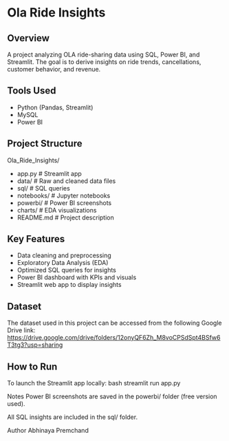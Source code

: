 # Ola Ride Insights

## Overview
A project analyzing OLA ride-sharing data using SQL, Power BI, and Streamlit. The goal is to derive insights on ride trends, cancellations, customer behavior, and revenue.

## Tools Used
- Python (Pandas, Streamlit)
- MySQL
- Power BI

## Project Structure
Ola_Ride_Insights/
- app.py # Streamlit app
- data/ # Raw and cleaned data files
- sql/ # SQL queries
- notebooks/ # Jupyter notebooks 
- powerbi/ # Power BI screenshots
- charts/ # EDA visualizations
- README.md # Project description


## Key Features
- Data cleaning and preprocessing
- Exploratory Data Analysis (EDA)
- Optimized SQL queries for insights
- Power BI dashboard with KPIs and visuals
- Streamlit web app to display insights


## Dataset
The dataset used in this project can be accessed from the following Google Drive link:
https://drive.google.com/drive/folders/12onyQF6Zh_M8voCPSdSpt4BSfw6T3tg3?usp=sharing


## How to Run
To launch the Streamlit app locally:
bash
streamlit run app.py


Notes
Power BI screenshots are saved in the powerbi/ folder (free version used).

All SQL insights are included in the sql/ folder.

Author
Abhinaya Premchand